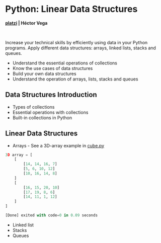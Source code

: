 <br>

# Python: Linear Data Structures

**[platzi](https://platzi.com/cursos/estructuras-datos-python/) | Héctor Vega**

<br>

Increase your technical skills by efficiently using data in your Python programs. Apply different data structures: arrays, linked lists, stacks and queues.

- Understand the essential operations of collections
- Know the use cases of data structures
- Build your own data structures
- Understand the operation of arrays, lists, stacks and queues

## Data Structures Introduction

- Types of collections
- Essential operations with collections
- Built-in collections in Python

## Linear Data Structures

- Arrays - See a 3D-array example in [cube.py](cube.py)

```python
3D array = [
	[
		[14, 14, 16, 7]
		[5, 6, 10, 12]
		[10, 16, 14, 8]
	]
	[
		[16, 15, 20, 10]
		[17, 19, 8, 6]
		[14, 11, 1, 12]
	]
]

[Done] exited with code=0 in 0.09 seconds
```

- Linked list
- Stacks
- Queues
